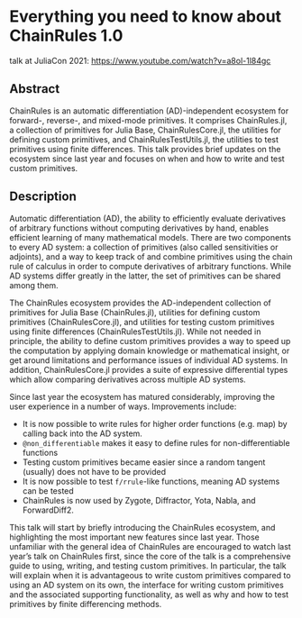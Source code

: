 # Everything you need to know about ChainRules 1.0

talk at JuliaCon 2021: https://www.youtube.com/watch?v=a8ol-1l84gc

## Abstract
ChainRules is an automatic differentiation (AD)-independent ecosystem for forward-, reverse-, and mixed-mode primitives.
It comprises ChainRules.jl, a collection of primitives for Julia Base, ChainRulesCore.jl, the utilities for defining custom primitives, and ChainRulesTestUtils.jl, the utilities to test primitives using finite differences.
This talk provides brief updates on the ecosystem since last year and focuses on when and how to write and test custom primitives.

## Description
Automatic differentiation (AD), the ability to efficiently evaluate derivatives of arbitrary functions without computing derivatives by hand, enables efficient learning of many mathematical models.
There are two components to every AD system: a collection of primitives (also called sensitivities or adjoints), and a way to keep track of and combine primitives using the chain rule of calculus in order to compute derivatives of arbitrary functions.
While AD systems differ greatly in the latter, the set of primitives can be shared among them.

The ChainRules ecosystem provides the AD-independent collection of primitives for Julia Base (ChainRules.jl), utilities for defining custom primitives (ChainRulesCore.jl), and utilities for testing custom primitives using finite differences (ChainRulesTestUtils.jl).
While not needed in principle, the ability to define custom primitives provides a way to speed up the computation by applying domain knowledge or mathematical insight, or get around limitations and performance issues of individual AD systems.
In addition, ChainRulesCore.jl provides a suite of expressive differential types which allow comparing derivatives across multiple AD systems.

Since last year the ecosystem has matured considerably, improving the user experience in a number of ways. Improvements include:

- It is now possible to write rules for higher order functions (e.g. map) by calling back into the AD system.
- `@non_differentiable` makes it easy to define rules for non-differentiable functions
- Testing custom primitives became easier since a random tangent (usually) does not have to be provided
- It is now possible to test `f/rrule`-like functions, meaning AD systems can be tested
- ChainRules is now used by Zygote, Diffractor, Yota, Nabla, and ForwardDiff2.

This talk will start by briefly introducing the ChainRules ecosystem, and highlighting the most important new features since last year.
Those unfamiliar with the general idea of ChainRules are encouraged to watch last year’s talk on ChainRules first, since the core of the talk is a comprehensive guide to using, writing, and testing custom primitives.
In particular, the talk will explain when it is advantageous to write custom primitives compared to using an AD system on its own, the interface for writing custom primitives and the associated supporting functionality, as well as why and how to test primitives by finite differencing methods.
